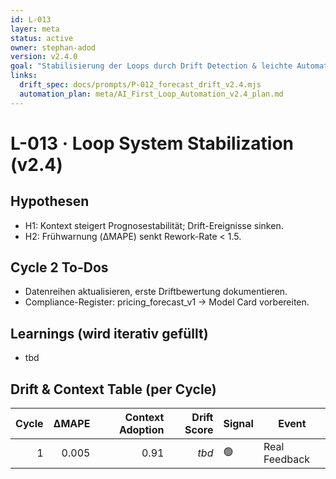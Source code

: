 ```yaml
---
id: L-013
layer: meta
status: active
owner: stephan-adod
version: v2.4.0
goal: "Stabilisierung der Loops durch Drift Detection & leichte Automation"
links:
  drift_spec: docs/prompts/P-012_forecast_drift_v2.4.mjs
  automation_plan: meta/AI_First_Loop_Automation_v2.4_plan.md
---
```


# L-013 · Loop System Stabilization (v2.4)

## Hypothesen
- H1: Kontext steigert Prognosestabilität; Drift-Ereignisse sinken.
- H2: Frühwarnung (ΔMAPE) senkt Rework-Rate < 1.5.

## Cycle 2 To-Dos
- Datenreihen aktualisieren, erste Driftbewertung dokumentieren.
- Compliance-Register: pricing_forecast_v1 → Model Card vorbereiten.

## Learnings (wird iterativ gefüllt)
- tbd

## Drift & Context Table (per Cycle)
| Cycle | ΔMAPE | Context Adoption | Drift Score | Signal | Event |
|------:|------:|-----------------:|------------:|--------|-------|
| 1 | 0.005 | 0.91 | _tbd_ | 🟢 | Real Feedback |
